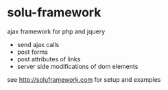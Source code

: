 # solu-framework
ajax framework for php and jquery



- send ajax calls
- post forms
- post attributes of links
- server side modifications of dom elements

see http://soluframework.com for setup and examples
